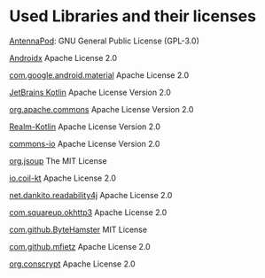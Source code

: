  
# Used Libraries and their licenses

[AntennaPod](https://github.com/AntennaPod/AntennaPod/blob/develop/LICENSE): GNU General Public License (GPL-3.0)

[Androidx](https://github.com/androidx/androidx/blob/androidx-main/LICENSE.txt) Apache License 2.0

[com.google.android.material](https://github.com/material-components/material-components-android/blob/master/LICENSE)
Apache License 2.0

[JetBrains Kotlin](https://github.com/JetBrains/kotlin/blob/master/license/LICENSE.txt) Apache License Version 2.0

[org.apache.commons](https://commons.apache.org/proper/commons-bsf/license.html) Apache License Version 2.0

[Realm-Kotlin](https://github.com/realm/realm-kotlin/blob/main/LICENSE) Apache License Version 2.0

[commons-io](https://github.com/apache/commons-io/blob/master/LICENSE.txt) Apache License Version 2.0

[org.jsoup](https://jsoup.org/license) The MIT License

[io.coil-kt](https://github.com/coil-kt/coil/blob/main/LICENSE.txt) Apache License 2.0

[net.dankito.readability4j](https://github.com/dankito/Readability4J/blob/master/LICENSE) Apache License 2.0

[com.squareup.okhttp3](https://github.com/square/okhttp/blob/master/LICENSE.txt) Apache License 2.0

[com.github.ByteHamster](https://github.com/ByteHamster/SearchPreference/blob/master/LICENSE) MIT License

[//]: # ([com.github.skydoves]&#40;https://github.com/skydoves/Only/blob/master/LICENSE&#41; Apache License 2.0)

[//]: # ([com.github.xabaras]&#40;https://github.com/xabaras/RecyclerViewSwipeDecorator/blob/master/LICENSE&#41; Apache License 2.0)

[//]: # ([com.annimon]&#40;https://github.com/aNNiMON/Lightweight-Stream-API/blob/master/LICENSE&#41; Apache License 2.0)

[com.github.mfietz](https://github.com/mfietz/fyydlin/blob/master/LICENSE) Apache License 2.0

[//]: # ([javax.inject]&#40;https://github.com/javax-inject/javax-inject&#41; Apache License 2.0)

[org.conscrypt](https://github.com/google/conscrypt/blob/master/LICENSE) Apache License 2.0
